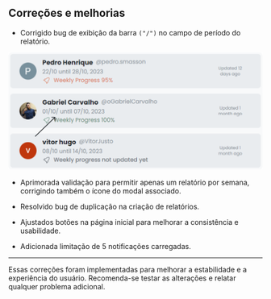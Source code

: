## Correções e melhorias

- Corrigido bug de exibição da barra `("/")` no campo de período do relatório.

![Alt text](img/image-15.png)

- Aprimorada validação para permitir apenas um relatório por semana, corrigindo também o ícone do modal associado.

- Resolvido bug de duplicação na criação de relatórios.

- Ajustados botões na página inicial para melhorar a consistência e usabilidade.

- Adicionada limitação de 5 notificações carregadas.

---

Essas correções foram implementadas para melhorar a estabilidade e a experiência do usuário. Recomenda-se testar as alterações e relatar qualquer problema adicional.



